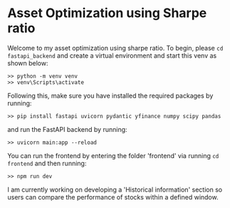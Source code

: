 <h1> Asset Optimization using Sharpe ratio</h1>

Welcome to my asset optimization using sharpe ratio. To begin, please ```cd fastapi_backend``` and create a virtual environment and start this venv as shown below: 

```
>> python -m venv venv
>> venv\Scripts\activate
```

Following this, make sure you have installed the required packages by running: 

```
>> pip install fastapi uvicorn pydantic yfinance numpy scipy pandas
```

and run the FastAPI backend by running: 

```
>> uvicorn main:app --reload
```

You can run the frontend by entering the folder 'frontend' via running ```cd frontend``` and then running: 

```
>> npm run dev
```

I am currently working on developing a 'Historical information' section so users can compare the performance of stocks within a defined window. 

